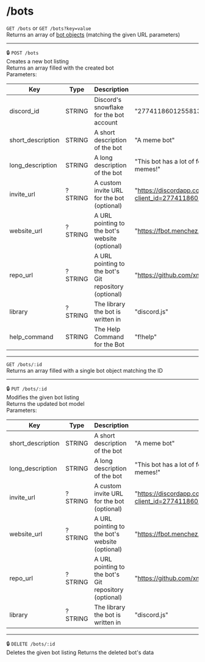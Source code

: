 # /bots

`GET /bots` or `GET /bots?key=value`  
Returns an array of [bot objects](/models/Bot.md) (matching the given URL parameters)

---

:lock: `POST /bots`  
Creates a new bot listing  
Returns an array filled with the created bot  
Parameters:  

| Key               | Type    | Description                                           | Example                                                                                        |
|-------------------|---------|-------------------------------------------------------|------------------------------------------------------------------------------------------------|
| discord_id        | STRING  | Discord's snowflake for the bot account               | "277411860125581312"                                                                           |
| short_description | STRING  | A short description of the bot                        | "A meme bot"                                                                                   |
| long_description  | STRING  | A long description of the bot                         | "This bot has a lot of features, like memes, memes and.. memes!"                               |
| invite_url        | ?STRING | A custom invite URL for the bot (optional)            | "https://discordapp.com/oauth2/authorize?client_id=277411860125581312&scope=bot&permissions=8" |
| website_url       | ?STRING | A URL pointing to the bot's website (optional)        | "https://fbot.menchez.me/"                                                                     |
| repo_url          | ?STRING | A URL pointing to the bot's Git repository (optional) | "https://github.com/xmatmen/fbot"                                                              |
| library           | ?STRING | The library the bot is written in                     | "discord.js"                                                                                   |
| help_command           | STRING | The Help Command for the Bot                     | "f!help"                                                                                   |

---

`GET /bots/:id`  
Returns an array filled with a single bot object matching the ID

---

:lock: `PUT /bots/:id`  
Modifies the given bot listing  
Returns the updated bot model  
Parameters:

| Key               | Type    | Description                                           | Example                                                                                        |
|-------------------|---------|-------------------------------------------------------|------------------------------------------------------------------------------------------------|
| short_description | STRING  | A short description of the bot                        | "A meme bot"                                                                                   |
| long_description  | STRING  | A long description of the bot                         | "This bot has a lot of features, like memes, memes and.. memes!"                               |
| invite_url        | ?STRING | A custom invite URL for the bot (optional)            | "https://discordapp.com/oauth2/authorize?client_id=277411860125581312&scope=bot&permissions=8" |
| website_url       | ?STRING | A URL pointing to the bot's website (optional)        | "https://fbot.menchez.me/"                                                                     |
| repo_url          | ?STRING | A URL pointing to the bot's Git repository (optional) | "https://github.com/xmatmen/fbot"                                                              |
| library           | ?STRING | The library the bot is written in                     | "discord.js"                                                                                   |

---

:lock: `DELETE /bots/:id`  
Deletes the given bot listing
Returns the deleted bot's data
